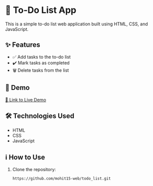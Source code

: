 # 📝 To-Do List App

This is a simple to-do list web application built using HTML, CSS, and JavaScript.

## ✨ Features

- ✅ Add tasks to the to-do list
- ✔️ Mark tasks as completed
- 🗑️ Delete tasks from the list


## 🚀 Demo

[🔗 Link to Live Demo](https://mohit15-web.github.io/TodoList/)



## 🛠️ Technologies Used

- HTML
- CSS
- JavaScript

## ℹ️ How to Use

1. Clone the repository:

   ```bash
   https://github.com/mohit15-web/todo_list.git
